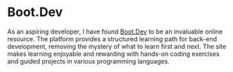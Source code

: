 # Boot.Dev

As an aspiring developer, I have found [Boot.Dev](https://www.boot.dev/) to be an invaluable online resource. The platform provides a structured learning path for back-end development, removing the mystery of what to learn first and next. The site makes learning enjoyable and rewarding with hands-on coding exercises and guided projects in various programming languages.
